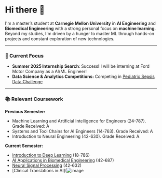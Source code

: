 # Hi there 🌱

I'm a master’s student at **Carnegie Mellon University** in **AI Engineering** and **Biomedical Engineering** with a strong personal focus on **machine learning**. Beyond my studies, I'm driven by a hunger to master ML through hands-on projects and constant exploration of new technologies.

---

### 🌟 Current Focus
- **Summer 2025 Internship Search**: Success! I will be interning at Ford Motor Company as a AI/ML Engineer!
- **Data Science & Analytics Competitions:** Competing in [Pediatric Sepsis Data Challenge](https://sepsis.ubc.ca/research/current-research-projects/pediatric-sepsis-data-challenge)
---

### 📚 Relevant Coursework

**Previous Semester:**
- Machine Learning and Artificial Intelligence for Engineers (24-787). Grade Received: A
- Systems and Tool Chains for AI Engineers (14-763). Grade Received: A
- Introduction to Neural Engineering (42-630). Grade Received: A

**Current Semester:**
- [Introduction to Deep Learning](https://18-786.github.io/) (18-786)
- [AI Applications in Biomedical Engineering](http://coursecatalog.web.cmu.edu/schools-colleges/collegeofengineering/departmentofbiomedicalengineering/courses/) (42-687)
- [Neural Signal Processing](https://github.com/CMU-HKN/CMU-ECE-CS-Guide/blob/master/electives/18698.md?utm_source=perplexity) (42-632)
- [Clinical Translations in AI](![image](https://github.com/user-attachments/assets/a760a0dd-aece-4850-b17a-3cf0c38dd5d3)

